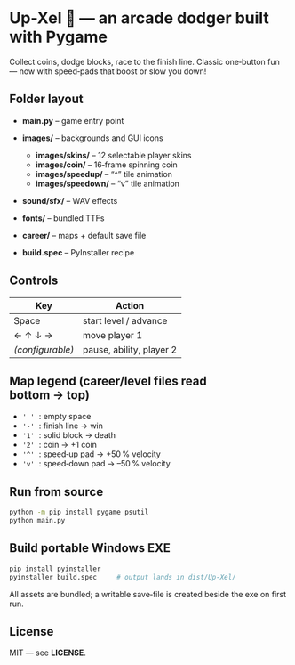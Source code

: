 # Up-Xel 🚀 — an arcade dodger built with Pygame

Collect coins, dodge blocks, race to the finish line. Classic one‑button fun — now with speed‑pads that boost or slow you down!

## Folder layout

* **main.py** – game entry point
* **images/** – backgrounds and GUI icons

  * **images/skins/** – 12 selectable player skins
  * **images/coin/** – 16‑frame spinning coin
  * **images/speedup/** – “^” tile animation
  * **images/speedown/** – “v” tile animation
* **sound/sfx/** – WAV effects
* **fonts/** – bundled TTFs
* **career/** – maps + default save file
* **build.spec** – PyInstaller recipe

## Controls

| Key              | Action                   |
| ---------------- | ------------------------ |
| Space            | start level / advance    |
| ← ↑ ↓ →          | move player 1            |
| *(configurable)* | pause, ability, player 2 |

## Map legend (career/level files read bottom → top)

* `' '`  : empty space
* `'-'`  : finish line → win
* `'1'`  : solid block → death
* `'2'`  : coin → +1 coin
* `'^'`  : speed‑up pad → +50 % velocity
* `'v'`  : speed‑down pad → –50 % velocity

## Run from source

```bash
python -m pip install pygame psutil
python main.py
```

## Build portable Windows EXE

```bash
pip install pyinstaller
pyinstaller build.spec     # output lands in dist/Up-Xel/
```

All assets are bundled; a writable save‑file is created beside the exe on first run.

## License

MIT — see **LICENSE**.
